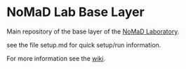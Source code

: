 NoMaD Lab Base Layer
====================

Main repository of the base layer of the [NoMaD Laboratory](http://nomad-lab.eu/).

see the file setup.md for quick setup/run information.

For more information see the [wiki](https://nomad-dev.rz-berlin.mpg.de/wiki/).
